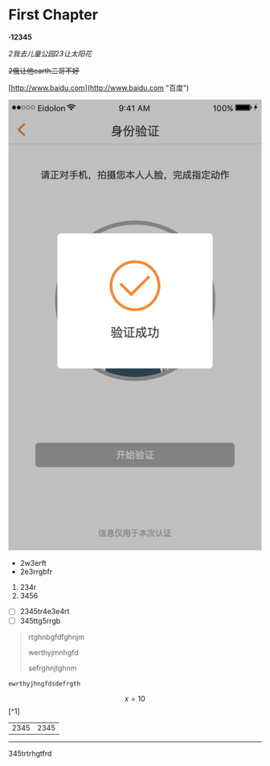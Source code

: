 # First Chapter



**·12345**

_2我去儿童公园23让太阳花_

~~2俄让他earth二哥不好~~

[http://www.baidu.com](http://www.baidu.com "百度")

![](/assets/13验证成功-优亿金融.png)











* 2w3erft
* 2e3rrgbfr



1. 234r
2. 3456



* [ ] 2345tr4e3e4rt
* [ ] 345ttg5rrgb

> rtghnbgfdfghnjm
>
> werthyjmnhgfd
>
> sefrghnjtghnm

```
ewrthyjhngfdsdefrgth
```

$$x = 10$$[^1]

|  |  |
| :--- | :---: |
| 2345 | 2345 |





---

345trtrhgtfrd





